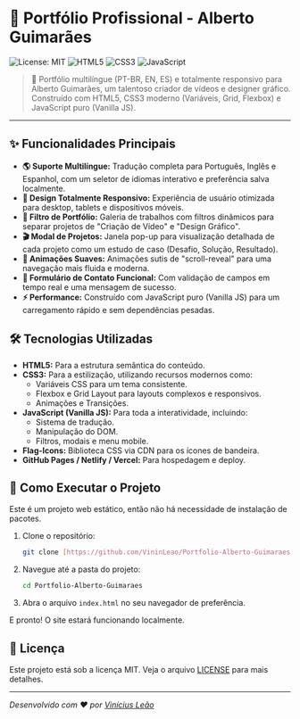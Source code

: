 # 🎨 Portfólio Profissional - Alberto Guimarães

![License: MIT](https://img.shields.io/badge/License-MIT-blue.svg)
![HTML5](https://img.shields.io/badge/HTML5-E34F26?style=for-the-badge&logo=html5&logoColor=white)
![CSS3](https://img.shields.io/badge/CSS3-1572B6?style=for-the-badge&logo=css3&logoColor=white)
![JavaScript](https://img.shields.io/badge/JavaScript-F7DF1E?style=for-the-badge&logo=javascript&logoColor=black)

> 🚀 Portfólio multilíngue (PT-BR, EN, ES) e totalmente responsivo para Alberto Guimarães, um talentoso criador de vídeos e designer gráfico. Construído com HTML5, CSS3 moderno (Variáveis, Grid, Flexbox) e JavaScript puro (Vanilla JS).

---

## ✨ Funcionalidades Principais

* **🌎 Suporte Multilíngue:** Tradução completa para Português, Inglês e Espanhol, com um seletor de idiomas interativo e preferência salva localmente.
* **📱 Design Totalmente Responsivo:** Experiência de usuário otimizada para desktop, tablets e dispositivos móveis.
* **🎨 Filtro de Portfólio:** Galeria de trabalhos com filtros dinâmicos para separar projetos de "Criação de Vídeo" e "Design Gráfico".
* **🎬 Modal de Projetos:** Janela pop-up para visualização detalhada de cada projeto como um estudo de caso (Desafio, Solução, Resultado).
* **🚀 Animações Suaves:** Animações sutis de "scroll-reveal" para uma navegação mais fluida e moderna.
* **📝 Formulário de Contato Funcional:** Com validação de campos em tempo real e uma mensagem de sucesso.
* **⚡ Performance:** Construído com JavaScript puro (Vanilla JS) para um carregamento rápido e sem dependências pesadas.

## 🛠️ Tecnologias Utilizadas

* **HTML5:** Para a estrutura semântica do conteúdo.
* **CSS3:** Para a estilização, utilizando recursos modernos como:
    * Variáveis CSS para um tema consistente.
    * Flexbox e Grid Layout para layouts complexos e responsivos.
    * Animações e Transições.
* **JavaScript (Vanilla JS):** Para toda a interatividade, incluindo:
    * Sistema de tradução.
    * Manipulação do DOM.
    * Filtros, modais e menu mobile.
* **Flag-Icons:** Biblioteca CSS via CDN para os ícones de bandeira.
* **GitHub Pages / Netlify / Vercel:** Para hospedagem e deploy.

## 🚀 Como Executar o Projeto

Este é um projeto web estático, então não há necessidade de instalação de pacotes.

1.  Clone o repositório:
    ```bash
    git clone [https://github.com/VininLeao/Portfolio-Alberto-Guimaraes.git](https://github.com/VininLeao/Portfolio-Alberto-Guimaraes.git)
    ```
2.  Navegue até a pasta do projeto:
    ```bash
    cd Portfolio-Alberto-Guimaraes
    ```
3.  Abra o arquivo `index.html` no seu navegador de preferência.

E pronto! O site estará funcionando localmente.

## 📄 Licença

Este projeto está sob a licença MIT. Veja o arquivo [LICENSE](LICENSE) para mais detalhes. 

---
_Desenvolvido com ❤️ por [Vinícius Leão](https://github.com/vininleao)_
